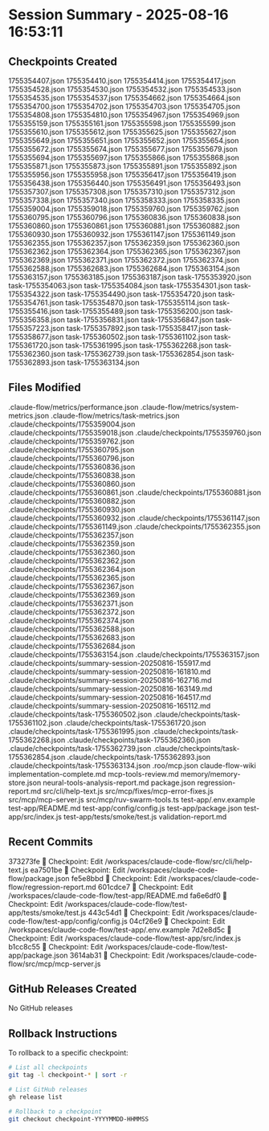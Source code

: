 # Session Summary - 2025-08-16 16:53:11

## Checkpoints Created
1755354407.json
1755354410.json
1755354414.json
1755354417.json
1755354528.json
1755354530.json
1755354532.json
1755354533.json
1755354535.json
1755354537.json
1755354662.json
1755354664.json
1755354700.json
1755354702.json
1755354703.json
1755354705.json
1755354808.json
1755354810.json
1755354967.json
1755354969.json
1755355159.json
1755355161.json
1755355598.json
1755355599.json
1755355610.json
1755355612.json
1755355625.json
1755355627.json
1755355649.json
1755355651.json
1755355652.json
1755355654.json
1755355672.json
1755355674.json
1755355677.json
1755355679.json
1755355694.json
1755355697.json
1755355866.json
1755355868.json
1755355871.json
1755355873.json
1755355891.json
1755355892.json
1755355956.json
1755355958.json
1755356417.json
1755356419.json
1755356438.json
1755356440.json
1755356491.json
1755356493.json
1755357307.json
1755357308.json
1755357310.json
1755357312.json
1755357338.json
1755357340.json
1755358333.json
1755358335.json
1755359004.json
1755359018.json
1755359760.json
1755359762.json
1755360795.json
1755360796.json
1755360836.json
1755360838.json
1755360860.json
1755360861.json
1755360881.json
1755360882.json
1755360930.json
1755360932.json
1755361147.json
1755361149.json
1755362355.json
1755362357.json
1755362359.json
1755362360.json
1755362362.json
1755362364.json
1755362365.json
1755362367.json
1755362369.json
1755362371.json
1755362372.json
1755362374.json
1755362588.json
1755362683.json
1755362684.json
1755363154.json
1755363157.json
1755363185.json
1755363187.json
task-1755353920.json
task-1755354063.json
task-1755354084.json
task-1755354301.json
task-1755354322.json
task-1755354490.json
task-1755354720.json
task-1755354761.json
task-1755354870.json
task-1755355114.json
task-1755355416.json
task-1755355489.json
task-1755356200.json
task-1755356358.json
task-1755356831.json
task-1755356847.json
task-1755357223.json
task-1755357892.json
task-1755358417.json
task-1755358677.json
task-1755360502.json
task-1755361102.json
task-1755361720.json
task-1755361995.json
task-1755362268.json
task-1755362360.json
task-1755362739.json
task-1755362854.json
task-1755362893.json
task-1755363134.json

## Files Modified
.claude-flow/metrics/performance.json
.claude-flow/metrics/system-metrics.json
.claude-flow/metrics/task-metrics.json
.claude/checkpoints/1755359004.json
.claude/checkpoints/1755359018.json
.claude/checkpoints/1755359760.json
.claude/checkpoints/1755359762.json
.claude/checkpoints/1755360795.json
.claude/checkpoints/1755360796.json
.claude/checkpoints/1755360836.json
.claude/checkpoints/1755360838.json
.claude/checkpoints/1755360860.json
.claude/checkpoints/1755360861.json
.claude/checkpoints/1755360881.json
.claude/checkpoints/1755360882.json
.claude/checkpoints/1755360930.json
.claude/checkpoints/1755360932.json
.claude/checkpoints/1755361147.json
.claude/checkpoints/1755361149.json
.claude/checkpoints/1755362355.json
.claude/checkpoints/1755362357.json
.claude/checkpoints/1755362359.json
.claude/checkpoints/1755362360.json
.claude/checkpoints/1755362362.json
.claude/checkpoints/1755362364.json
.claude/checkpoints/1755362365.json
.claude/checkpoints/1755362367.json
.claude/checkpoints/1755362369.json
.claude/checkpoints/1755362371.json
.claude/checkpoints/1755362372.json
.claude/checkpoints/1755362374.json
.claude/checkpoints/1755362588.json
.claude/checkpoints/1755362683.json
.claude/checkpoints/1755362684.json
.claude/checkpoints/1755363154.json
.claude/checkpoints/1755363157.json
.claude/checkpoints/summary-session-20250816-155917.md
.claude/checkpoints/summary-session-20250816-161810.md
.claude/checkpoints/summary-session-20250816-162716.md
.claude/checkpoints/summary-session-20250816-163149.md
.claude/checkpoints/summary-session-20250816-164517.md
.claude/checkpoints/summary-session-20250816-165112.md
.claude/checkpoints/task-1755360502.json
.claude/checkpoints/task-1755361102.json
.claude/checkpoints/task-1755361720.json
.claude/checkpoints/task-1755361995.json
.claude/checkpoints/task-1755362268.json
.claude/checkpoints/task-1755362360.json
.claude/checkpoints/task-1755362739.json
.claude/checkpoints/task-1755362854.json
.claude/checkpoints/task-1755362893.json
.claude/checkpoints/task-1755363134.json
.roo/mcp.json
claude-flow-wiki
implementation-complete.md
mcp-tools-review.md
memory/memory-store.json
neural-tools-analysis-report.md
package.json
regression-report.md
src/cli/help-text.js
src/mcp/fixes/mcp-error-fixes.js
src/mcp/mcp-server.js
src/mcp/ruv-swarm-tools.ts
test-app/.env.example
test-app/README.md
test-app/config/config.js
test-app/package.json
test-app/src/index.js
test-app/tests/smoke/test.js
validation-report.md

## Recent Commits
373273fe 🔖 Checkpoint: Edit /workspaces/claude-code-flow/src/cli/help-text.js
ea7501be 🔖 Checkpoint: Edit /workspaces/claude-code-flow/package.json
fe5e8bbd 🔖 Checkpoint: Edit /workspaces/claude-code-flow/regression-report.md
601cdce7 🔖 Checkpoint: Edit /workspaces/claude-code-flow/test-app/README.md
fa6e6df0 🔖 Checkpoint: Edit /workspaces/claude-code-flow/test-app/tests/smoke/test.js
443c54d1 🔖 Checkpoint: Edit /workspaces/claude-code-flow/test-app/config/config.js
04cf26e9 🔖 Checkpoint: Edit /workspaces/claude-code-flow/test-app/.env.example
7d2e8d5c 🔖 Checkpoint: Edit /workspaces/claude-code-flow/test-app/src/index.js
b1cc8c55 🔖 Checkpoint: Edit /workspaces/claude-code-flow/test-app/package.json
3614ab31 🔖 Checkpoint: Edit /workspaces/claude-code-flow/src/mcp/mcp-server.js

## GitHub Releases Created
No GitHub releases

## Rollback Instructions
To rollback to a specific checkpoint:
```bash
# List all checkpoints
git tag -l checkpoint-* | sort -r

# List GitHub releases
gh release list

# Rollback to a checkpoint
git checkout checkpoint-YYYYMMDD-HHMMSS
```
